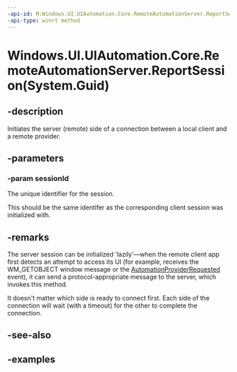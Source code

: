 ```yaml
---
-api-id: M:Windows.UI.UIAutomation.Core.RemoteAutomationServer.ReportSession(System.Guid)
-api-type: winrt method
---
```


# Windows.UI.UIAutomation.Core.RemoteAutomationServer.ReportSession(System.Guid)

<!--
public static void ReportSession (Guid sessionId);
-->

## -description

Initiates the server (remote) side of a connection between a local client and a remote provider.

## -parameters

### -param sessionId

The unique identifier for the session.

This should be the same identifer as the corresponding client session was initialized with.

## -remarks

The server session can be initialized 'lazily'—when the remote client app first detects an attempt to access its UI (for example, receives the WM_GETOBJECT window message or the [AutomationProviderRequested](../windows.ui.core/corewindow_automationproviderrequested.md) event), it can send a protocol-appropriate message to the server, which invokes this method.

It doesn't matter which side is ready to connect first. Each side of the connection will wait (with a timeout) for the other to complete the connection.

## -see-also

## -examples
